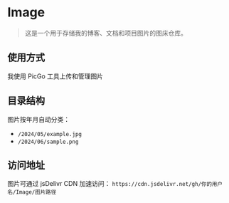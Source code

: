 # Image
> 这是一个用于存储我的博客、文档和项目图片的图床仓库。

## 使用方式

我使用 PicGo 工具上传和管理图片

## 目录结构

图片按年月自动分类：
- `/2024/05/example.jpg`
- `/2024/06/sample.png`

## 访问地址

图片可通过 jsDelivr CDN 加速访问：
`https://cdn.jsdelivr.net/gh/你的用户名/Image/图片路径`
